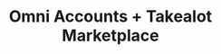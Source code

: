 ---
title: "Omni Accounts + Takealot Marketplace"
seoTitle: "Omni Accounts Takealot Integration"
seoDescription: "Integrate Omni Accounts and Takealot, and you'll be able to streamline your workflow, simplify the ordering process and save time - and money. Find out more about how a Omni Accounts Takealot Integration can help your business."
lead: "Let Stock2Shop send product inventory updates from Omni Accounts to the Takealot Marketplace. And if you are doing exclusively lead time orders, you can automate the raising of Takealot orders directly into your accounting software. Here’s how we can help you streamline your workflow."
type: "source-marketplace"
source: "omni-accounts"
channel: "takealot"
image: "/images/sap-shopify.png"
imageAlt: takealot logo
tags: []
aliases:
    - /integrations/takealot-marketplace-omni-accounts-integration/
---